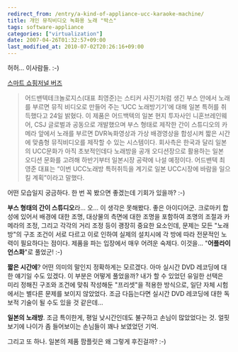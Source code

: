 ```yaml
---
redirect_from: /entry/a-kind-of-appliance-ucc-karaoke-machine/
title: 개인 뮤직비디오 녹화용 노래 "박스"
tags: software-appliance
categories: ["virtualization"]
date: 2007-04-26T01:32:57+09:00
last_modified_at: 2010-07-02T20:26:16+09:00
---
```

허허... 이사람들. :-)

[스마트 쇼핑저널 버즈](http://www.ebuzz.co.kr/content/buzz_view.html?uid=22197&ps_rss=1)

> 어드밴텍테크놀로지스(대표 최영준)는 스티커 사진기처럼 생긴 부스 안에서 노래를 부르면 뮤직 비디오로 만들어 주는 ‘UCC 노래방기기’에 대해 일본 특허를 취득했다고 24일 밝혔다. 이 제품은 어드백텍의 일본 현지 투자사인 니혼브레인웨어, CSJ 글로벌과 공동으로 개발했으며 부스 형태로 제작한 간이 스튜디오의 카메라 앞에서 노래를 부르면 DVR녹화영상과 가상 배경영상을 합성시켜 짧은 시간에 맞춤형 뮤직비디오를 제작할 수 있는 시스템이다. 회사측은 한국과 달리 일본의 UCC문화가 아직 초보적인데다 노래방을 공개 오디션장으로 활용하는 일본 오디션 문화를 고려해 하반기부터 일본시장 공략에 나설 예정이다. 어드밴텍 최영준 대표는 “이번 UCC노래방 특허취득을 계기로 일본 UCC시장에 바람을 일으킬 계획”이라고 말했다.

어떤 모습일지 궁금하다. 한 번 꼭 봤으면 좋겠는데 기회가 있을까? :-)

**부스 형태의 간이 스튜디오**라... 오... 이 생각은 못해봤다. 좋은 아이디어군.
크로마키 합성에 있어서 배경에 대한 조명, 대상물의 측면에 대한 조명을 포함하여
조명의 조절과 카메라의 조정, 그리고 각각의 거리 조정 등이 괭장히 중요한
요소인데, 문제는 모든 "노래방"의 구조 조건이 서로 다르고 이로 인하여 실제의
설치시에 각 방에 따라 전문적인 노력이 필요하다는 점이다. 제품을 파는 입장에서
매우 어려운 숙제다. 이것을... "**어플라이언스화**"로 풀었군! :-)

**짧은 시간에**? 어떤 의미의 말인지 정확하게는 모르겠다. 아마 실시간 DVD
레코딩에 대한 얘기일 수도 있겠다. 이 부분은 어떻게 풀었을까? 내가 할 수
있었던 유일한 선택은 미리 정해진 구조와 조건에 맞춰 작성해둔 "프리셋"을
적용한 방식으로, 일단 자체 시험에서는 별다른 문제를 보이지 않았었다. 조금
다듬는다면 실시간 DVD 레코딩에 대한 독보적 기술이 될 수도 있을 것 같은데...

**일본의 노래방**. 조금 특이한게, 평일 낮시간인데도 불구하고 손님이 많았었다는
것. 얼핏 보기에 나이가 좀 들어보이는 손님들이 꽤나 보였었던 기억.

그리고 또 하나. 일본의 제품 팜플릿은 왜 그렇게 후진걸까? :-)

